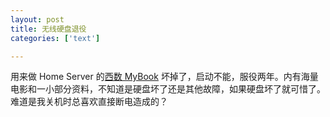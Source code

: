 ```yaml
---
layout: post
title: 无线硬盘退役
categories: ['text']

---
```


用来做 Home Server 的[西数 MyBook](http://blog.fangming.li/2009/09/WD-Mybook.html) 坏掉了，启动不能，服役两年。内有海量电影和一小部分资料，不知道是硬盘坏了还是其他故障，如果硬盘坏了就可惜了。难道是我关机时总喜欢直接断电造成的？
